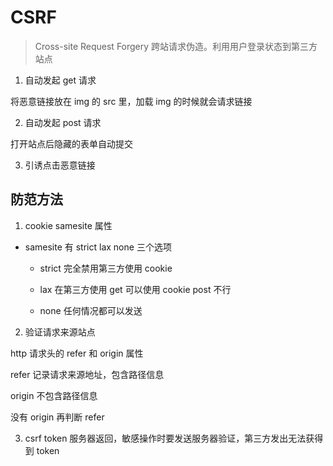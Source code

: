 # CSRF

> Cross-site Request Forgery 跨站请求伪造。利用用户登录状态到第三方站点

1. 自动发起 get 请求

将恶意链接放在 img 的 src 里，加载 img 的时候就会请求链接

2. 自动发起 post 请求

打开站点后隐藏的表单自动提交

3. 引诱点击恶意链接

## 防范方法

1. cookie samesite 属性

- samesite 有 strict lax none 三个选项

  - strict 完全禁用第三方使用 cookie

  - lax 在第三方使用 get 可以使用 cookie post 不行

  - none 任何情况都可以发送

2. 验证请求来源站点

http 请求头的 refer 和 origin 属性

refer 记录请求来源地址，包含路径信息

origin 不包含路径信息

没有 origin 再判断 refer

3. csrf token 服务器返回，敏感操作时要发送服务器验证，第三方发出无法获得到 token

